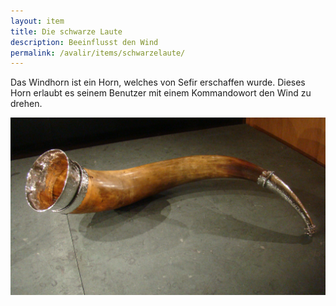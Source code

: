 ```yaml
---
layout: item
title: Die schwarze Laute
description: Beeinflusst den Wind
permalink: /avalir/items/schwarzelaute/
---
```


Das Windhorn ist ein Horn, welches von Sefir erschaffen wurde. Dieses Horn erlaubt es seinem Benutzer mit einem Kommandowort den Wind zu drehen.  

![Windhorn](/assets/images/avalir/items/Drinkhoorn_roordahuizum.JPG)